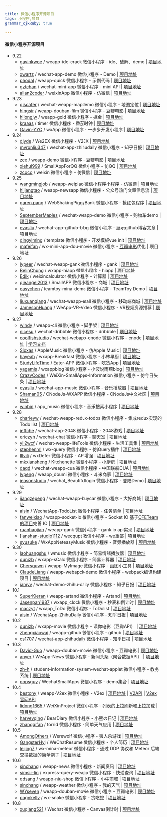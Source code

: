 ```yaml
---

title: 微信小程序开源项目 
tags: 小程序,项目
grammar_cjkRuby: true

---
```


#### **微信小程序开源项目** 

 - 9.22
   -  [gavinkwoe][1] / weapp-ide-crack 微信小程序 - ide、破解、demo | [项目地址][2]
   - [xwartz][3] / wechat-app-demo 微信小程序 - Demo | [项目地址][4]
   - [phodal][5] / weapp-quick 微信小程序 - 示例代码 | [项目地址][6]
   - [gztchan][7] / wechat-mini-app 微信小程序 - mini API | [项目地址][8]
   - [allan2coder][9] / weixinApp 微信小程序 - 仿微信 | [项目地址][10]
 - 9.23
    - [giscafer][11] / wechat-weapp-mapdemo 微信小程序 - 地图定位 | [项目地址][12]
    - [hingsir][13] / weapp-douban-film 微信小程序 - 豆瓣电影 | [项目地址][14]
    - [hilongjw][15] / weapp-gold 微信小程序 - 掘金 | [项目地址][16]
    - [kraaas][17] / timer 微信小程序 - 番茄时钟 | [项目地址][18]
    - [Gavin-YYC][19] / wxApp 微信小程序 - 一步步开发小程序 | [项目地址][20]
 - 9.24
   - [djyde][21] / We2EX 微信小程序 - V2EX | [项目地址][22]
   - [myronliu347][23] / wechat-app-zhihudaily 微信小程序 - 知乎日报 | [项目地址][24]
   - [zce][25] / weapp-demo 微信小程序 - 豆瓣电影 | [项目地址][26]
   - [xiehui999][27] / SmallAppForQQ 微信小程序 - 仿QQ | [项目地址][28]
   - [zcoco][29] / weixin 微信小程序 - 仿微信 | [项目地址][30]
 - 9.25
   - [wangmingjob][31] / weapp-weipiao 微信小程序小程序 - 仿微票 | [项目地址][32] 
   - [hijiangtao][33] / weapp-newsapp 微信小程序 - 公众号热门文章信息流 | [项目地址][34]
   - [garen.pang][35] / WebShakingPiggyBank 微信小程序 - 抢红包程序 | [项目地址][36]
   - [SeptemberMaples][37] / wechat-weapp-demo 微信小程序 - 购物车demo | [项目地址][38]
   - [eyasliu][39] / wechat-app-github-blog 微信小程序 - 展示github博客文章 | [项目地址][40]
   - [dingyiming][41] / template 微信小程序 - 开发模板vue init | [项目地址][42]
   - [mafeifan][43] / wx-mini-app-dou-movie 微信小程序 - [豆瓣电影][44]优化 | 项目地址
 - 9.26
   - [lypeer][45] / wechat-weapp-gank 微信小程序 - gank | [项目地址][46]
   - [BelinChung][47] / wxapp-hiapp 微信小程序 - hiapp | [项目地址][48]
   - [Edik][49] / weixincalculator 微信小程序 - 计算器 | [项目地址][50]
   - [qieangel2013][51] / SmallAPP 微信小程序 - 商城 | [项目地址][52]
   - [easychen][53] / teamtoy-mina-demo 微信小程序 - TeamToy Demo | [项目地址][54]
   - [liuxuanqiang][55] / wechat-weapp-mall 微信小程序 - 移动端商城 | [项目地址][56]
   - [JamesonHuang][57] / WeApp-VR-Video 微信小程序 - VR视频资源推荐 | [项目地址][58]
 - 9.27
   - [windy][59] / weapp-cli 微信小程序 - 脚手架 | [项目地址][60]
   - [nicesu][61] / wechat-dribbble 微信小程序 - dribbble | [项目地址][62]
   - [coolfishstudio][63] / wechat-webapp-cnode 微信小程序 - cnode |  [项目地址][64] | [学习文档][65]
   - [Sioxas][66] / AppleMusic 微信小程序 - 仿Apple Music | [项目地址][67]
   - [hayeah][68] / wxapp-Breakfast 微信小程序 - 小林早厨 | [项目地址][69]
   - [StudyLifeTime][70] / Eater-APP 微信小程序 - 吃货App | [项目地址][71]
   - [yagamis][72] / wxappblog 微信小程序 - 小波说雨燕blog | [项目地址][73]
   - [CrazyCodes][74] / WeiXin-SmallApps-Information 微信小程序 - 仿今日头条 | [项目地址][75]
   - [eyasliu][76] / wechat-app-music 微信小程序 - 音乐播放器 | [项目地址][77]
   - [Shaman05][78] / CNodeJs-WXAPP 微信小程序 - CNodeJs中文社区 | [项目地址][79]
   - [winbin][80] / app_music 微信小程序 - 音乐搜索小程序 | [项目地址][81]
 - 9.28
    - [charleyw][82] / wechat-weapp-redux-todos 微信小程序 - 集成redux实现的Todo list | [项目地址][83]
    - [jeffche][84] / wechat-app-2048 微信小程序 - 2048游戏 | [项目地址][85]
    - [ericzyh][86] / wechat-chat 微信小程序 - 聊天室 | [项目地址][87]
    - [yll2wcf][88] / wechat-weapp-lifeTools 微信小程序 - 生活工具集 | [项目地址][89]
    - [stephenml][90] / wx-query 微信小程序 - 仿jQuery插件 | [项目地址][91]
    - [Illvili][92] / wxDefer 微信小程序 - API增强 | [项目地址][93]
    - [mkxiansheng][94] / Kitchenette  微信小程序 - 小厨房 | [项目地址][95]
    - [daqd][96] / wechat-weapp-cua 微信小程序 - 中国联航CUA | [项目地址][97]
    - [lvpeng][98] / weapp_doumi 微信小程序 - 斗米商家 | [项目地址][99]
    - [jeasonstudio][100] / wechat_Beautifullogin 微信小程序 - 登陆Demo | [项目地址][101]
 - 9.29
   - [jiangzepeng][102] / wechat-weapp-buycar 微信小程序 - 大好商城 | [项目地址][103]
   - [aisin][104] / WechatApp-TodoList 微信小程序 - 任务清单 | [项目地址][105]
   - [fanweixiao][106] / wxapp-socket-io 微信小程序 - Socket IO 基于[CFETeam的项目][107]完善 IO | [项目地址][108]
   - [ruanhaojian][109] / weapp-gank 微信小程序 - gank.io api实现 | [项目地址][110]
   - [[lanshan-studio][111]][112] / wecqupt 微信小程序 - we重邮 | [项目地址][113]
   - [syusuke][114] / WxAppNeteasyMusic 微信小程序 - 音频播放器 | [项目地址][115]
 - 9.30
   - [laohuangshu][116] / wmusic 微信小程序 - 简易情绪播放器 | [项目地址][117]
   - [dunizb][118] / wxapp-sCalc 微信小程序 - 简易计算器 | [项目地址][119]
   - [Chersquwn][120] / weapp-MyImage 微信小程序 - 画图小工具 | [项目地址][121]
   - [ClaudeLiang][122] / weapp-webapck-demo 微信小程序 - webpack编译构建项目 | [项目地址][123]
   - [iamyy][124] / wechat-demo-zhihu-daily 微信小程序 - 知乎日报 | [项目地址][125]
 - 10.1
   - [SuperKieran][126] / weapp-artand 微信小程序 - Artand | [项目地址][127]
   - [Jasenpan1987][128] / wxapp_clock 微信小程序 - 秒表和倒计时 | [项目地址][129]
   - [maczyt][130] / wxapp_ToDo 微信小程序 - ToDolist | [项目地址][131]
   - [aisin][132] / WechatApp-ZhihuDaily 微信小程序 - 知乎日报 | [项目地址][133]
 - 10.2
   - [dunizb][134] / wxapp-movie 微信小程序 - 读你电影（豆瓣API） | [项目地址][135]
   - [zhengxiaowai][136] / weapp-github 微信小程序 - github | [项目地址][137]
   - [cs1707][138] / wechat-app-zhihudaily 微信小程序 - 知乎日报 | [项目地址][139]
 - 10.3
   - [David-Guo][140] / weapp-douban-movie 微信小程序 - 豆瓣电影 | [项目地址][141]
   - [anyer][142] / WeApp-News 微信小程序 - 新闻头条（聚合数据API） | [项目地址][143] 
   - [zh-h][144] / student-information-system-wechat-applet 微信小程序 - 教务系统 | [项目地址][145]
   - [oopsguy][146] / WechatSmallApps 微信小程序 - demo集合 | [项目地址][147]
 - 10.4
   - [bestony][148] / weapp-V2ex 微信小程序 - V2ex | [项目地址][149] | [V2API][150] | [V2ex 官网API][151]
   - [lidong1665][152] / WeiXinProject 微信小程序 - 列表的上拉刷新和上拉加载 | [项目地址][153] 
   - [harveyqing][154] / BearDiary 微信小程序 - 小熊の日记 | [项目地址][155]
   - [zhangqifan][156] / torrid 微信小程序 - 简单天气应用 | [项目地址][157]
 - 10.5
   - [AmongOthers][158] / Werewolf 微信小程序 - 狼人杀游戏 | [项目地址][159]
   - [GangsterHyj][160] / WeChatResume 微信小程序 - 个人简历 | [项目地址][161]
   - [leijing7][162] / wx-mina-meteor 微信小程序 - 通过 DDP 协议和 Meteor 后端交换数据的简单例子 | [项目地址][163]
 - 10.6
   - [sinchang][164] / weapp-news 微信小程序 - 新闻资讯 | [项目地址][165]
   - [simsir-lin][166] / express-query-weapp 微信小程序 - 快递查询 | [项目地址][167]
   - [qdsang][168] / weapp-niu-shop 微信小程序 - 小牛商城 | [项目地址][169]
   - [sinchang][170] / weapp-weather 微信小程序 - 我的天气 | [项目地址][171]
   - [WYseven][172] / weapp-douban-movie 微信小程序 - 豆瓣电影 | [项目地址][173]
   - [pagnkelly][174] / wx-snake 微信小程序 - 贪吃蛇 | [项目地址][175]
 - 10.8
   - [xuqiang521][176] / Wechat 微信小程序 - Canvas倒计时 | [项目地址][177]


  [1]: https://github.com/gavinkwoe
  [2]: https://github.com/gavinkwoe/weapp-ide-crack
  [3]: https://github.com/xwartz
  [4]: https://github.com/xwartz/wechat-app-demo
  [5]: https://github.com/phodal
  [6]: https://github.com/phodal/weapp-quick
  [7]: https://github.com/gztchan
  [8]: https://github.com/gztchan/wechat-mini-app
  [9]: https://github.com/allan2coder
  [10]: https://github.com/allan2coder/weixinApp
  [11]: https://github.com/giscafer
  [12]: https://github.com/giscafer/wechat-weapp-mapdemo
  [13]: https://github.com/hingsir
  [14]: https://github.com/hingsir/weapp-douban-film
  [15]: https://github.com/hilongjw
  [16]: https://github.com/hilongjw/weapp-gold/commits/master
  [17]: https://github.com/kraaas
  [18]: https://github.com/kraaas/timer
  [19]: https://github.com/Gavin-YYC
  [20]: https://github.com/Gavin-YYC/wxApp
  [21]: https://github.com/djyde
  [22]: https://github.com/djyde/We2EX
  [23]: https://github.com/myronliu347
  [24]: https://github.com/myronliu347/wechat-app-zhihudaily
  [25]: https://github.com/zce
  [26]: https://github.com/zce/weapp-demo
  [27]: https://github.com/xiehui999
  [28]: https://github.com/xiehui999/SmallAppForQQ
  [29]: http://git.oschina.net/zcoco
  [30]: http://git.oschina.net/zcoco/weixin/
  [31]: https://github.com/wangmingjob
  [32]: https://github.com/wangmingjob/weapp-weipiao
  [33]: https://github.com/hijiangtao
  [34]: https://github.com/hijiangtao/weapp-newsapp
  [35]: http://git.oschina.net/garen_git
  [36]: http://git.oschina.net/garen_git/WebWechat
  [37]: https://github.com/SeptemberMaples
  [38]: https://github.com/SeptemberMaples/wechat-weapp-demo
  [39]: https://github.com/eyasliu
  [40]: https://github.com/eyasliu/wechat-app-github-blog
  [41]: https://github.com/dingyiming
  [42]: https://github.com/dingyiming/template
  [43]: https://github.com/mafeifan
  [44]: https://github.com/zce/weapp-demo
  [45]: https://github.com/lypeer
  [46]: https://github.com/lypeer/wechat-weapp-gank
  [47]: https://github.com/BelinChung
  [48]: https://github.com/BelinChung/wxapp-hiapp
  [49]: http://git.oschina.net/edik
  [50]: http://git.oschina.net/edik/weixincalculator
  [51]: https://git.oschina.net/qieangel2013
  [52]: https://git.oschina.net/qieangel2013/SmallAPP
  [53]: https://github.com/easychen
  [54]: https://github.com/easychen/teamtoy-mina-demo
  [55]: https://github.com/liuxuanqiang
  [56]: https://github.com/liuxuanqiang/wechat-weapp-mall
  [57]: https://github.com/JamesonHuang
  [58]: https://github.com/JamesonHuang/WeApp-VR-Video
  [59]: https://github.com/windy
  [60]: https://github.com/windy/weapp-cli
  [61]: https://github.com/nicesu
  [62]: https://github.com/nicesu/wechat-dribbble
  [63]: https://github.com/coolfishstudio
  [64]: https://github.com/coolfishstudio/wechat-webapp-cnode
  [65]: https://github.com/coolfishstudio/wechat-webapp-cnode/blob/master/study.md
  [66]: https://github.com/Sioxas
  [67]: https://github.com/Sioxas/AppleMusic
  [68]: https://git.oschina.net/hayeah
  [69]: https://git.oschina.net/hayeah/wxapp-Breakfast
  [70]: https://github.com/StudyLifeTime
  [71]: https://github.com/StudyLifeTime/Eater-APP
  [72]: https://github.com/yagamis
  [73]: https://github.com/yagamis/wxappblog
  [74]: https://github.com/CrazyCodes
  [75]: https://github.com/CrazyCodes/WeiXin-SmallApps-Information
  [76]: https://github.com/eyasliu
  [77]: https://github.com/eyasliu/wechat-app-music
  [78]: https://github.com/Shaman05
  [79]: https://github.com/Shaman05/CNodeJs-WXAPP
  [80]: https://github.com/winbin
  [81]: https://github.com/winbin/app_music
  [82]: https://github.com/charleyw
  [83]: https://github.com/charleyw/wechat-weapp-redux-todos
  [84]: https://github.com/jeffche
  [85]: https://github.com/jeffche/wechat-app-2048
  [86]: https://github.com/ericzyh
  [87]: https://github.com/ericzyh/wechat-chat
  [88]: https://github.com/yll2wcf
  [89]: https://github.com/yll2wcf/wechat-weapp-lifeTools
  [90]: https://github.com/stephenml
  [91]: https://github.com/stephenml/wx-query
  [92]: https://github.com/Illvili
  [93]: https://github.com/Illvili/wxDefer
  [94]: https://github.com/mkxiansheng
  [95]: https://github.com/mkxiansheng/Kitchenette
  [96]: https://github.com/daqd
  [97]: https://github.com/daqd/wechat-weapp-cua
  [98]: https://github.com/lvpeng
  [99]: https://github.com/lvpeng/weapp_doumi
  [100]: https://github.com/jeasonstudio
  [101]: https://github.com/jeasonstudio/wechat_Beautifullogin
  [102]: https://github.com/jiangzepeng
  [103]: https://github.com/jiangzepeng/wechat-buycar
  [104]: https://github.com/aisin
  [105]: https://github.com/aisin/WechatApp-TodoList
  [106]: https://github.com/fanweixiao
  [107]: https://github.com/CFETeam/weapp-demo-websocket
  [108]: https://github.com/fanweixiao/wxapp-socket-io
  [109]: https://github.com/ruanhaojian
  [110]: https://github.com/ruanhaojian/weapp-gank
  [111]: https://github.com/lanshan-studio
  [112]: https://github.com/lanshan-studio
  [113]: https://github.com/lanshan-studio/wecqupt
  [114]: https://github.com/syusuke
  [115]: https://github.com/syusuke/WxAppNeteasyMusic
  [116]: https://git.oschina.net/laohuangshu
  [117]: https://git.oschina.net/laohuangshu/wmusic
  [118]: https://github.com/dunizb
  [119]: https://github.com/dunizb/wxapp-sCalc
  [120]: https://github.com/Chersquwn
  [121]: https://github.com/Chersquwn/weapp-MyImage
  [122]: https://github.com/ClaudeLiang
  [123]: https://github.com/ClaudeLiang/weapp-webapck-demo
  [124]: https://github.com/iamyy
  [125]: https://github.com/iamyy/wechat-demo-zhihu-daily
  [126]: https://github.com/SuperKieran
  [127]: https://github.com/SuperKieran/weapp-artand
  [128]: https://github.com/Jasenpan1987
  [129]: https://github.com/Jasenpan1987/wxapp_clock
  [130]: https://github.com/maczyt
  [131]: https://github.com/maczyt/wxapp_ToDo
  [132]: https://github.com/aisin
  [133]: https://github.com/aisin/WechatApp-ZhihuDaily
  [134]: https://github.com/dunizb
  [135]: https://github.com/dunizb/wxapp-movie
  [136]: https://github.com/zhengxiaowai
  [137]: https://github.com/zhengxiaowai/weapp-github
  [138]: https://github.com/cs1707
  [139]: https://github.com/cs1707/wechat-app-zhihudaily
  [140]: https://github.com/David-Guo
  [141]: https://github.com/David-Guo/weapp-douban-movie
  [142]: https://github.com/anyer
  [143]: https://github.com/anyer/WeApp-News
  [144]: https://github.com/zh-h
  [145]: https://github.com/zh-h/student-information-system-wechat-applet
  [146]: https://github.com/oopsguy
  [147]: https://github.com/oopsguy/WechatSmallApps
  [148]: https://github.com/bestony
  [149]: https://github.com/bestony/weapp-V2ex
  [150]: https://github.com/bestony/V2API
  [151]: https://www.v2ex.com/p/7v9TEc53
  [152]: https://github.com/lidong1665
  [153]: https://github.com/lidong1665/WeiXinProject
  [154]: https://github.com/harveyqing
  [155]: https://github.com/harveyqing/BearDiary
  [156]: https://github.com/zhangqifan
  [157]: https://github.com/zhangqifan/torrid
  [158]: https://github.com/AmongOthers
  [159]: https://github.com/AmongOthers/Werewolf
  [160]: https://github.com/GangsterHyj
  [161]: https://github.com/GangsterHyj/WeChatResume
  [162]: https://github.com/leijing7
  [163]: https://github.com/leijing7/wx-mina-meteor
  [164]: https://github.com/sinchang
  [165]: https://github.com/sinchang/weapp-news
  [166]: https://github.com/simsir-lin
  [167]: https://github.com/simsir-lin/express-query-weapp
  [168]: https://github.com/qdsang
  [169]: https://github.com/qdsang/weapp-niu-shop
  [170]: https://github.com/sinchang
  [171]: https://github.com/sinchang/weapp-weather
  [172]: https://github.com/WYseven
  [173]: https://github.com/WYseven/weapp-douban-movie
  [174]: https://github.com/pagnkelly
  [175]: https://github.com/pagnkelly/wx-snake
  [176]: https://github.com/xuqiang521
  [177]: https://github.com/xuqiang521/Wechat
